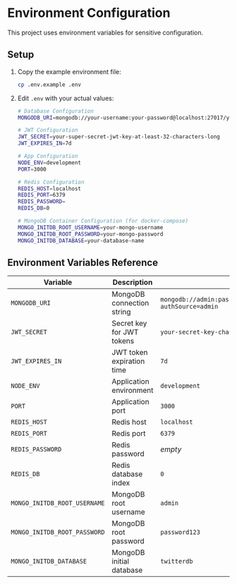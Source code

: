 # Environment Configuration

This project uses environment variables for sensitive configuration. 

## Setup

1. Copy the example environment file:
   ```bash
   cp .env.example .env
   ```

2. Edit `.env` with your actual values:
   ```bash
   # Database Configuration
   MONGODB_URI=mongodb://your-username:your-password@localhost:27017/your-database?authSource=admin
   
   # JWT Configuration  
   JWT_SECRET=your-super-secret-jwt-key-at-least-32-characters-long
   JWT_EXPIRES_IN=7d
   
   # App Configuration
   NODE_ENV=development
   PORT=3000

   # Redis Configuration
   REDIS_HOST=localhost
   REDIS_PORT=6379
   REDIS_PASSWORD=
   REDIS_DB=0
   
   # MongoDB Container Configuration (for docker-compose)
   MONGO_INITDB_ROOT_USERNAME=your-mongo-username
   MONGO_INITDB_ROOT_PASSWORD=your-mongo-password
   MONGO_INITDB_DATABASE=your-database-name
   ```


## Environment Variables Reference

| Variable | Description | Default | Required |
|----------|-------------|---------|----------|
| `MONGODB_URI` | MongoDB connection string | `mongodb://admin:password123@localhost:27017/twitterdb?authSource=admin` | Yes |
| `JWT_SECRET` | Secret key for JWT tokens | `your-secret-key-change-this` | Yes |
| `JWT_EXPIRES_IN` | JWT token expiration time | `7d` | No |
| `NODE_ENV` | Application environment | `development` | No |
| `PORT` | Application port | `3000` | No |
| `REDIS_HOST` | Redis host | `localhost` | No |
| `REDIS_PORT` | Redis port | `6379` | No |
| `REDIS_PASSWORD` | Redis password | _empty_ | No |
| `REDIS_DB` | Redis database index | `0` | No |
| `MONGO_INITDB_ROOT_USERNAME` | MongoDB root username | `admin` | No |
| `MONGO_INITDB_ROOT_PASSWORD` | MongoDB root password | `password123` | No |
| `MONGO_INITDB_DATABASE` | MongoDB initial database | `twitterdb` | No |

